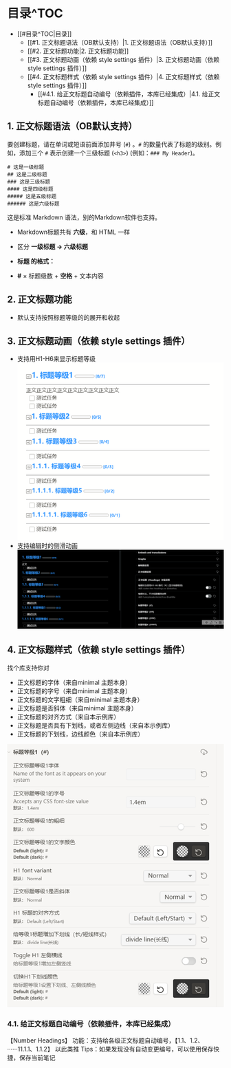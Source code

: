 # 目录^TOC

- [[#目录^TOC|目录]]
	- [[#1. 正文标题语法（OB默认支持）|1. 正文标题语法（OB默认支持）]]
	- [[#2. 正文标题功能|2. 正文标题功能]]
	- [[#3. 正文标题动画（依赖 style settings 插件）|3. 正文标题动画（依赖 style settings 插件）]]
	- [[#4. 正文标题样式（依赖 style settings 插件）|4. 正文标题样式（依赖 style settings 插件）]]
		- [[#4.1. 给正文标题自动编号（依赖插件，本库已经集成）|4.1. 给正文标题自动编号（依赖插件，本库已经集成）]]

## 1. 正文标题语法（OB默认支持）
要创建标题，请在单词或短语前面添加井号 (`#`) 。`#` 的数量代表了标题的级别。例如，添加三个 `#` 表示创建一个三级标题 (`<h3>`) (例如：`### My Header`)。

```
# 这是一级标题
## 这是二级标题
### 这是三级标题
#### 这是四级标题
##### 这是五级标题
###### 这是六级标题
```
这是标准 Markdown 语法，别的Markdown软件也支持。

-   Markdown标题共有 **六级**，和 HTML 一样
-   区分 **一级标题 → 六级标题**
-   **标题 的格式：**

-   **#** × 标题级数 + **空格** + 文本内容

## 2. 正文标题功能
- 默认支持按照标题等级的的展开和收起

## 3. 正文标题动画（依赖 style settings 插件）
- 支持用H1-H6来显示标题等级
![](Obsidian-example/基本使用/素材库/01、正文标题语法和样式设置_image_1.png)
- 支持编辑时的侧滑动画
![](Obsidian-example/基本使用/素材库/01、正文标题语法和样式设置_image_2.gif)
## 4. 正文标题样式（依赖 style settings 插件）
找个库支持你对
- 正文标题的字体（来自minimal 主题本身）
- 正文标题的字号（来自minimal 主题本身）
- 正文标题的文字粗细（来自minimal 主题本身）
- 正文标题是否斜体（来自minimal 主题本身）
- 正文标题的对齐方式（来自本示例库）
- 正文标题是否具有下划线，或者左侧边线（来自本示例库）
- 正文标题的下划线，边线颜色（来自本示例库）


![](Obsidian-example/基本使用/素材库/01、正文标题语法和样式设置_image_3.png)

### 4.1. 给正文标题自动编号（依赖插件，本库已经集成）
【Number Headings】
功能：支持给各级正文标题自动编号，【1.1、1.2、······11.1.1、1.1.2】 以此类推
Tips：如果发现没有自动变更编号，可以使用保存快捷，保存当前笔记
